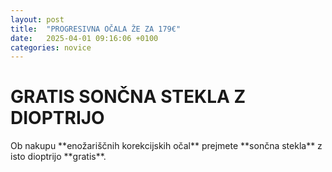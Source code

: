 ```yaml
---
layout: post
title:  "PROGRESIVNA OČALA ŽE ZA 179€"
date:   2025-04-01 09:16:06 +0100
categories: novice
---
```


<BODY>
<H1>GRATIS SONČNA STEKLA Z DIOPTRIJO</H1>
<p>Ob nakupu **enožariščnih korekcijskih očal** prejmete **sončna stekla** z isto dioptrijo **gratis**. </p>
 
</BODY>
